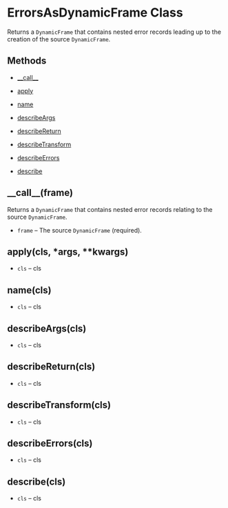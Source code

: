 # ErrorsAsDynamicFrame Class<a name="aws-glue-api-crawler-pyspark-transforms-ErrorsAsDynamicFrame"></a>

 Returns a `DynamicFrame` that contains nested error records leading up to the creation of the source `DynamicFrame`\.

## Methods<a name="aws-glue-api-crawler-pyspark-transforms-ErrorsAsDynamicFrame-_methods"></a>

+ [\_\_call\_\_](#aws-glue-api-crawler-pyspark-transforms-ErrorsAsDynamicFrame-__call__)

+ [apply](#aws-glue-api-crawler-pyspark-transforms-ErrorsAsDynamicFrame-apply)

+ [name](#aws-glue-api-crawler-pyspark-transforms-ErrorsAsDynamicFrame-name)

+ [describeArgs](#aws-glue-api-crawler-pyspark-transforms-ErrorsAsDynamicFrame-describeArgs)

+ [describeReturn](#aws-glue-api-crawler-pyspark-transforms-ErrorsAsDynamicFrame-describeReturn)

+ [describeTransform](#aws-glue-api-crawler-pyspark-transforms-ErrorsAsDynamicFrame-describeTransform)

+ [describeErrors](#aws-glue-api-crawler-pyspark-transforms-ErrorsAsDynamicFrame-describeErrors)

+ [describe](#aws-glue-api-crawler-pyspark-transforms-ErrorsAsDynamicFrame-describe)

## \_\_call\_\_\(frame\)<a name="aws-glue-api-crawler-pyspark-transforms-ErrorsAsDynamicFrame-__call__"></a>

Returns a `DynamicFrame` that contains nested error records relating to the source `DynamicFrame`\.

+ `frame` – The source `DynamicFrame` \(required\)\.

## apply\(cls, \*args, \*\*kwargs\)<a name="aws-glue-api-crawler-pyspark-transforms-ErrorsAsDynamicFrame-apply"></a>

+ `cls` – cls

## name\(cls\)<a name="aws-glue-api-crawler-pyspark-transforms-ErrorsAsDynamicFrame-name"></a>

+ `cls` – cls

## describeArgs\(cls\)<a name="aws-glue-api-crawler-pyspark-transforms-ErrorsAsDynamicFrame-describeArgs"></a>

+ `cls` – cls

## describeReturn\(cls\)<a name="aws-glue-api-crawler-pyspark-transforms-ErrorsAsDynamicFrame-describeReturn"></a>

+ `cls` – cls

## describeTransform\(cls\)<a name="aws-glue-api-crawler-pyspark-transforms-ErrorsAsDynamicFrame-describeTransform"></a>

+ `cls` – cls

## describeErrors\(cls\)<a name="aws-glue-api-crawler-pyspark-transforms-ErrorsAsDynamicFrame-describeErrors"></a>

+ `cls` – cls

## describe\(cls\)<a name="aws-glue-api-crawler-pyspark-transforms-ErrorsAsDynamicFrame-describe"></a>

+ `cls` – cls